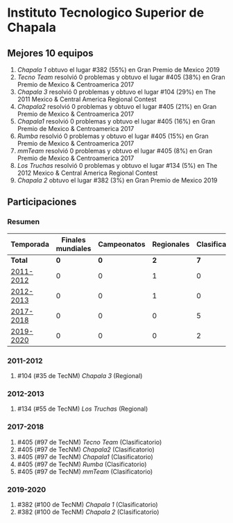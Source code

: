 ---
---

# Instituto Tecnologico Superior de Chapala

## Mejores 10 equipos

1. _Chapala 1_ obtuvo el lugar #382 (55%) en Gran Premio de Mexico 2019
1. _Tecno Team_ resolvió 0 problemas y obtuvo el lugar #405 (38%) en Gran Premio de Mexico & Centroamerica 2017
1. _Chapala 3_ resolvió 0 problemas y obtuvo el lugar #104 (29%) en The 2011 Mexico & Central America Regional Contest
1. _Chapala2_ resolvió 0 problemas y obtuvo el lugar #405 (21%) en Gran Premio de Mexico & Centroamerica 2017
1. _Chapala1_ resolvió 0 problemas y obtuvo el lugar #405 (16%) en Gran Premio de Mexico & Centroamerica 2017
1. _Rumba_ resolvió 0 problemas y obtuvo el lugar #405 (15%) en Gran Premio de Mexico & Centroamerica 2017
1. _mmTeam_ resolvió 0 problemas y obtuvo el lugar #405 (8%) en Gran Premio de Mexico & Centroamerica 2017
1. _Los Truchas_ resolvió 0 problemas y obtuvo el lugar #134 (5%) en The 2012 Mexico & Central America Regional Contest
1. _Chapala 2_ obtuvo el lugar #382 (3%) en Gran Premio de Mexico 2019

## Participaciones

### Resumen

| Temporada | Finales mundiales | Campeonatos | Regionales | Clasificatorios | Equipos |
| --- | --- | --- | --- | --- | --- |
| **Total** | **0** | **0** | **2** | **7** | **9** |
| [2011-2012](#2011-2012) | 0 | 0 | 1 | 0 | 1 |
| [2012-2013](#2012-2013) | 0 | 0 | 1 | 0 | 1 |
| [2017-2018](#2017-2018) | 0 | 0 | 0 | 5 | 5 |
| [2019-2020](#2019-2020) | 0 | 0 | 0 | 2 | 2 |

### 2011-2012

1. #104 (#35 de TecNM) _Chapala 3_ (Regional)

### 2012-2013

1. #134 (#55 de TecNM) _Los Truchas_ (Regional)

### 2017-2018

1. #405 (#97 de TecNM) _Tecno Team_ (Clasificatorio)
1. #405 (#97 de TecNM) _Chapala2_ (Clasificatorio)
1. #405 (#97 de TecNM) _Chapala1_ (Clasificatorio)
1. #405 (#97 de TecNM) _Rumba_ (Clasificatorio)
1. #405 (#97 de TecNM) _mmTeam_ (Clasificatorio)

### 2019-2020

1. #382 (#100 de TecNM) _Chapala 1_ (Clasificatorio)
1. #382 (#100 de TecNM) _Chapala 2_ (Clasificatorio)



